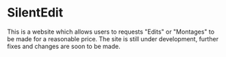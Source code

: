 # SilentEdit
This is a website which allows users to requests "Edits" or "Montages" to be made for a reasonable price. The site is still under development, further fixes and changes are soon to be made.
